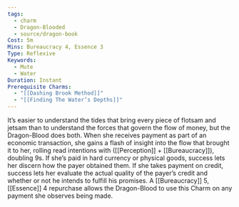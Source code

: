 ```yaml
---
tags:
  - charm
  - Dragon-Blooded
  - source/dragon-book
Cost: 5m
Mins: Bureaucracy 4, Essence 3
Type: Reflexive
Keywords:
  - Mute
  - Water
Duration: Instant
Prerequisite Charms:
  - "[[Dashing Brook Method]]"
  - "[[Finding The Water’s Depths]]"
---
```

It’s easier to understand the tides that bring every piece of flotsam and jetsam than to understand the forces that govern the flow of money, but the Dragon-Blood does both. When she receives payment as part of an economic transaction, she gains a flash of insight into the flow that brought it to her, rolling read intentions with ([[Perception]] + [[Bureaucracy]]), doubling 9s. If she’s paid in hard currency or physical goods, success lets her discern how the payer obtained them. If she takes payment on credit, success lets her evaluate the actual quality of the payer’s credit and whether or not he intends to fulfill his promises. A [[Bureaucracy]] 5, [[Essence]] 4 repurchase allows the Dragon-Blood to use this Charm on any payment she observes being made.